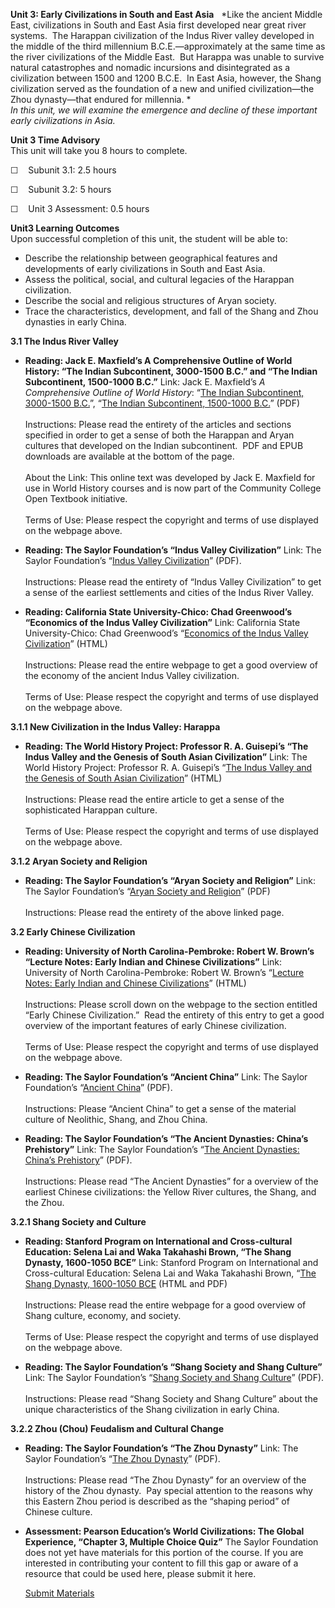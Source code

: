 **Unit 3: Early Civilizations in South and East Asia** <span
id="3"></span> 
*Like the ancient Middle East, civilizations in South and East Asia
first developed near great river systems.  The Harappan civilization of
the Indus River valley developed in the middle of the third millennium
B.C.E.—approximately at the same time as the river civilizations of the
Middle East.  But Harappa was unable to survive natural catastrophes and
nomadic incursions and disintegrated as a civilization between 1500 and
1200 B.C.E.  In East Asia, however, the Shang civilization served as the
foundation of a new and unified civilization—the Zhou dynasty—that
endured for millennia. *  
 *In this unit, we will examine the emergence and decline of these
important early civilizations in Asia.*

**Unit 3 Time Advisory**  
This unit will take you 8 hours to complete.  
  
 ☐    Subunit 3.1: 2.5 hours  
  
 ☐    Subunit 3.2: 5 hours  
  
 ☐    Unit 3 Assessment: 0.5 hours

**Unit3 Learning Outcomes**  
Upon successful completion of this unit, the student will be able to:
-   Describe the relationship between geographical features and
    developments of early civilizations in South and East Asia.
-   Assess the political, social, and cultural legacies of the Harappan
    civilization.
-   Describe the social and religious structures of Aryan society.
-   Trace the characteristics, development, and fall of the Shang and
    Zhou dynasties in early China.

**3.1 The Indus River Valley** <span id="3.1"></span> 
-   **Reading: Jack E. Maxfield’s A Comprehensive Outline of World
    History: “The Indian Subcontinent, 3000-1500 B.C.” and “The Indian
    Subcontinent, 1500-1000 B.C.”**
    Link: Jack E. Maxfield’s *A Comprehensive Outline of World History*:
    “[The Indian Subcontinent, 3000-1500
    B.C.](http://www.saylor.org/site/wp-content/uploads/2011/09/The-Indian-Subcontinent_-3000-to-1500-B.C..pdf)”,
    “[The Indian Subcontinent, 1500-1000
    B.C.](http://www.saylor.org/site/wp-content/uploads/2011/09/The-Indian-Subcontinent_-1500-to-1000-B.C..pdf)”
    (PDF)  
        
     Instructions: Please read the entirety of the articles and sections
    specified in order to get a sense of both the Harappan and Aryan
    cultures that developed on the Indian subcontinent.  PDF and EPUB
    downloads are available at the bottom of the page.  
        
     About the Link: This online text was developed by Jack E. Maxfield
    for use in World History courses and is now part of the Community
    College Open Textbook initiative.  
        
     Terms of Use: Please respect the copyright and terms of use
    displayed on the webpage above.

-   **Reading: The Saylor Foundation’s “Indus Valley Civilization”**
    Link: The Saylor Foundation’s “[Indus Valley
    Civilization](http://www.saylor.org/site/wp-content/uploads/2012/10/HIST101-3.1-IndusValley-FINAL1.pdf)”
    (PDF).  
        
     Instructions: Please read the entirety of “Indus Valley
    Civilization” to get a sense of the earliest settlements and cities
    of the Indus River Valley.

-   **Reading: California State University-Chico: Chad Greenwood’s
    “Economics of the Indus Valley Civilization”**
    Link: California State University-Chico: Chad Greenwood’s
    “[Economics of the Indus Valley
    Civilization](http://www.csuchico.edu/%7Echeinz/syllabi/asst001/fall97/2chd.htm)”
    (HTML)  
        
     Instructions: Please read the entire webpage to get a good overview
    of the economy of the ancient Indus Valley civilization.  
        
     Terms of Use: Please respect the copyright and terms of use
    displayed on the webpage above.

**3.1.1 New Civilization in the Indus Valley: Harappa** <span
id="3.1.1"></span> 
-   **Reading: The World History Project: Professor R. A. Guisepi’s “The
    Indus Valley and the Genesis of South Asian Civilization”**
    Link: The World History Project: Professor R. A. Guisepi’s “[The
    Indus Valley and the Genesis of South Asian
    Civilization](http://history-world.org/indus_valley.htm)” (HTML)  
        
     Instructions: Please read the entire article to get a sense of the
    sophisticated Harappan culture.  
        
     Terms of Use: Please respect the copyright and terms of use
    displayed on the webpage above.

**3.1.2 Aryan Society and Religion** <span id="3.1.2"></span> 
-   **Reading: The Saylor Foundation’s “Aryan Society and Religion”**
    Link: The Saylor Foundation’s “[Aryan Society and
    Religion](http://www.saylor.org/site/wp-content/uploads/2012/10/HIST101-Subunit-3.1.2-Aryan-Society-and-Religion-Final.pdf)”
    (PDF)  
        
     Instructions: Please read the entirety of the above linked page.

**3.2 Early Chinese Civilization** <span id="3.2"></span> 
-   **Reading: University of North Carolina-Pembroke: Robert W. Brown’s
    “Lecture Notes: Early Indian and Chinese Civilizations”**
    Link: University of North Carolina-Pembroke: Robert W. Brown’s
    “[Lecture Notes: Early Indian and Chinese
    Civilizations](http://www.uncp.edu/home/rwb/lecture_asian_civ.htm)”
    (HTML)  
        
     Instructions: Please scroll down on the webpage to the section
    entitled “Early Chinese Civilization.”  Read the entirety of this
    entry to get a good overview of the important features of early
    Chinese civilization.  
        
     Terms of Use: Please respect the copyright and terms of use
    displayed on the webpage above.

-   **Reading: The Saylor Foundation’s “Ancient China”**
    Link: The Saylor Foundation’s “[Ancient
    China](http://www.saylor.org/site/wp-content/uploads/2012/10/HIST101-3.2-ChinaIntro-FINAL1.pdf)”
    (PDF).  
        
     Instructions: Please “Ancient China” to get a sense of the material
    culture of Neolithic, Shang, and Zhou China.

-   **Reading: The Saylor Foundation’s “The Ancient Dynasties: China’s
    Prehistory”**
    Link: The Saylor Foundation’s “[The Ancient Dynasties: China’s
    Prehistory](http://www.saylor.org/site/wp-content/uploads/2012/10/HIST101-3.2-AncientDynasties-FINAL1.pdf)”
    (PDF).  
        
     Instructions: Please read “The Ancient Dynasties” for a overview of
    the earliest Chinese civilizations: the Yellow River cultures, the
    Shang, and the Zhou.

**3.2.1 Shang Society and Culture** <span id="3.2.1"></span> 
-   **Reading: Stanford Program on International and Cross-cultural
    Education: Selena Lai and Waka Takahashi Brown, “The Shang Dynasty,
    1600-1050 BCE”**
    Link: Stanford Program on International and Cross-cultural
    Education: Selena Lai and Waka Takahashi Brown, “[The Shang Dynasty,
    1600-1050 BCE](http://spice.stanford.edu/docs/117) (HTML and PDF)  
        
     Instructions: Please read the entire webpage for a good overview of
    Shang culture, economy, and society.  
        
     Terms of Use: Please respect the copyright and terms of use
    displayed on the webpage above.

-   **Reading: The Saylor Foundation’s “Shang Society and Shang
    Culture”**
    Link: The Saylor Foundation’s “[Shang Society and Shang
    Culture](http://www.saylor.org/site/wp-content/uploads/2012/10/HIST101-3.2.1-ShangSociety-FINAL1.pdf)”
    (PDF).  
        
     Instructions: Please read “Shang Society and Shang Culture” about
    the unique characteristics of the Shang civilization in early
    China. 

**3.2.2 Zhou (Chou) Feudalism and Cultural Change** <span
id="3.2.2"></span> 
-   **Reading: The Saylor Foundation’s “The Zhou Dynasty”**
    Link: The Saylor Foundation’s “[The Zhou
    Dynasty](http://www.saylor.org/site/wp-content/uploads/2012/10/HIST101-3.2.2-ZhouDynasty-FINAL1.pdf)”
    (PDF).  
        
     Instructions: Please read “The Zhou Dynasty” for an overview of the
    history of the Zhou dynasty.  Pay special attention to the reasons
    why this Eastern Zhou period is described as the “shaping period” of
    Chinese culture. 

-   **Assessment: Pearson Education’s World Civilizations: The Global
    Experience, “Chapter 3, Multiple Choice Quiz”**
    The Saylor Foundation does not yet have materials for this portion
    of the course. If you are interested in contributing your content to
    fill this gap or aware of a resource that could be used here, please
    submit it here.

    [Submit Materials](/contribute/)


